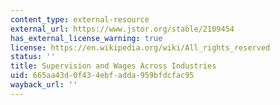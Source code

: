```yaml
---
content_type: external-resource
external_url: https://www.jstor.org/stable/2109454
has_external_license_warning: true
license: https://en.wikipedia.org/wiki/All_rights_reserved
status: ''
title: Supervision and Wages Across Industries
uid: 665aa43d-0f43-4ebf-adda-959bfdcfac95
wayback_url: ''
---
```

